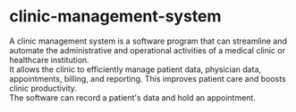 # clinic-management-system
A clinic management system is a software program that can streamline and automate the administrative and operational activities of a medical clinic or healthcare institution.   
It allows the clinic to efficiently manage patient data, physician data, appointments, billing, and reporting.
This improves patient care and boosts clinic productivity.  
The software can record a patient's data and hold an appointment.

